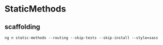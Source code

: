 # StaticMethods

## scaffolding

```shell
ng n static-methods --routing --skip-tests --skip-install --style=sass
```
